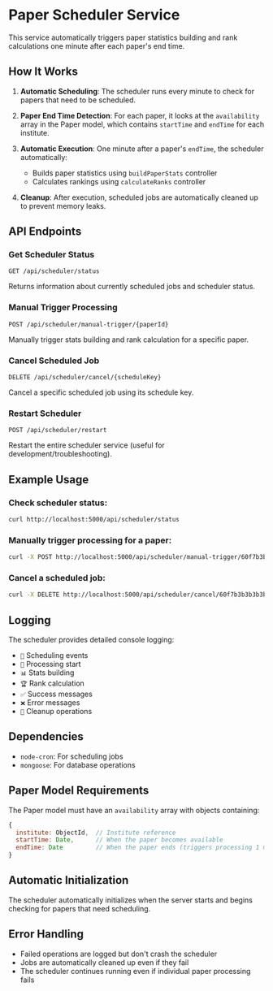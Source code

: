 # Paper Scheduler Service

This service automatically triggers paper statistics building and rank calculations one minute after each paper's end time.

## How It Works

1. **Automatic Scheduling**: The scheduler runs every minute to check for papers that need to be scheduled.

2. **Paper End Time Detection**: For each paper, it looks at the `availability` array in the Paper model, which contains `startTime` and `endTime` for each institute.

3. **Automatic Execution**: One minute after a paper's `endTime`, the scheduler automatically:
   - Builds paper statistics using `buildPaperStats` controller
   - Calculates rankings using `calculateRanks` controller

4. **Cleanup**: After execution, scheduled jobs are automatically cleaned up to prevent memory leaks.

## API Endpoints

### Get Scheduler Status
```
GET /api/scheduler/status
```
Returns information about currently scheduled jobs and scheduler status.

### Manual Trigger Processing
```
POST /api/scheduler/manual-trigger/{paperId}
```
Manually trigger stats building and rank calculation for a specific paper.

### Cancel Scheduled Job
```
DELETE /api/scheduler/cancel/{scheduleKey}
```
Cancel a specific scheduled job using its schedule key.

### Restart Scheduler
```
POST /api/scheduler/restart
```
Restart the entire scheduler service (useful for development/troubleshooting).

## Example Usage

### Check scheduler status:
```bash
curl http://localhost:5000/api/scheduler/status
```

### Manually trigger processing for a paper:
```bash
curl -X POST http://localhost:5000/api/scheduler/manual-trigger/60f7b3b3b3b3b3b3b3b3b3b3
```

### Cancel a scheduled job:
```bash
curl -X DELETE http://localhost:5000/api/scheduler/cancel/60f7b3b3b3b3b3b3b3b3b3b3_60f7b3b3b3b3b3b3b3b3b3b4
```

## Logging

The scheduler provides detailed console logging:
- `📅` Scheduling events
- `🔄` Processing start
- `📊` Stats building
- `🏆` Rank calculation
- `✅` Success messages
- `❌` Error messages
- `🧹` Cleanup operations

## Dependencies

- `node-cron`: For scheduling jobs
- `mongoose`: For database operations

## Paper Model Requirements

The Paper model must have an `availability` array with objects containing:
```javascript
{
  institute: ObjectId,  // Institute reference
  startTime: Date,      // When the paper becomes available
  endTime: Date         // When the paper ends (triggers processing 1 minute later)
}
```

## Automatic Initialization

The scheduler automatically initializes when the server starts and begins checking for papers that need scheduling.

## Error Handling

- Failed operations are logged but don't crash the scheduler
- Jobs are automatically cleaned up even if they fail
- The scheduler continues running even if individual paper processing fails
